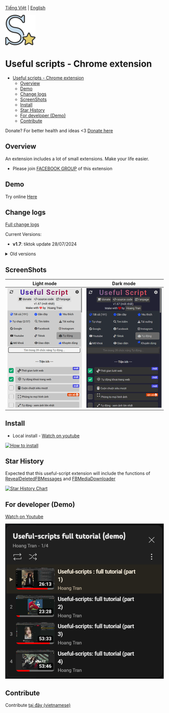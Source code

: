 [Tiếng Việt](./README.md) | [English](./README-en.md)

![Logo](/assets/icon128.png)

# Useful scripts - Chrome extension

- [Useful scripts - Chrome extension](#useful-scripts---chrome-extension)
  - [Overview](#overview)
  - [Demo](#demo)
  - [Change logs](#change-logs)
  - [ScreenShots](#screenshots)
  - [Install](#install)
  - [Star History](#star-history)
  - [For developer (Demo)](#for-developer-demo)
  - [Contribute](#contribute)

Donate? For better health and ideas <3 [Donate here](https://github.com/HoangTran0410/HoangTran0410/blob/main/DONATE.md)

## Overview

An extension includes a lot of small extensions. Make your life easier.

- Please join [FACEBOOK GROUP](https://www.facebook.com/groups/1154059318582088) of this extension

## Demo

Try online [Here](https://useful-scripts-extension.github.io/useful-script/popup/popup.html)

## Change logs

[Full change logs](/md/CHANGELOGS.md)

Current Versions:

- **v1.7**: tiktok update 28/07/2024

<details>
  <summary>Old versions</summary>

- <del>v1.69: small update (14/07/2024)</del>
- <del>v1.68: big facebook update (01/07/2024)</del>
- <del>v1.67 - huge update (29/05/2024)</del>
- <del>v1.66 - big update (27/04/2024)</del>
- <del>v1.65-hotfix (08/04/2024)</del>
- <del>v1.64-hotfix (07/04/2024)</del>
- <del>v1.63 (03/04/2024)</del>
- <del>v1.6 (13/03/2024)</del>
- <del>v1.5 (12/07/2023)</del>
- <del>v1.4 (25/12/2024)</del>
- <del>v1.3 (27/11/2024)</del>
- <del>v1.2 (08/11/2022)</del>
- <del>v1.1 (07/11/2022)</del>

</details>

## ScreenShots

| Light mode  | Dark mode  |
|---|---|
| ![](./assets/screenshots/Screen%20Shot%202024-05-29_light.png)  | ![](./assets/screenshots/Screen%20Shot%202024-05-29_dark.png)  |

## Install

- Local install - [Watch on youtube](https://www.youtube.com/watch?v=2wFTbDK80g0)

[![How to install](https://img.youtube.com/vi/2wFTbDK80g0/0.jpg)](https://www.youtube.com/watch?v=2wFTbDK80g0)

## Star History

Expected that this useful-script extension will include the functions of [RevealDeletedFBMessages](https://github.com/HoangTran0410/RevealDeletedFBMessages) and [FBMediaDownloader](https://github.com/HoangTran0410/FBMediaDownloader)

[![Star History Chart](https://api.star-history.com/svg?repos=HoangTran0410/useful-script,HoangTran0410/FBMediaDownloader,HoangTran0410/RevealDeletedFBMessages&type=Date)](https://star-history.com/#HoangTran0410/useful-script&HoangTran0410/FBMediaDownloader&HoangTran0410/RevealDeletedFBMessages&Date)

## For developer (Demo)

[Watch on Youtube](https://www.youtube.com/watch?v=rVbr2dJvVMI&list=PLcZcXUjIE-TS13z4sf1mdzZoc9RHB2djl)

[![Video Tutorial (Demo)](./assets/screenshots/Screenshot_3.png)](https://www.youtube.com/watch?v=rVbr2dJvVMI&list=PLcZcXUjIE-TS13z4sf1mdzZoc9RHB2djl)

## Contribute

Contribute [tại đây (vietnamese)](/md/CONTRIBUTE.md)
